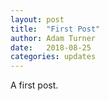 ```yaml
---
layout: post
title:  "First Post"
author: Adam Turner
date:   2018-08-25
categories: updates
---
```


A first post.
